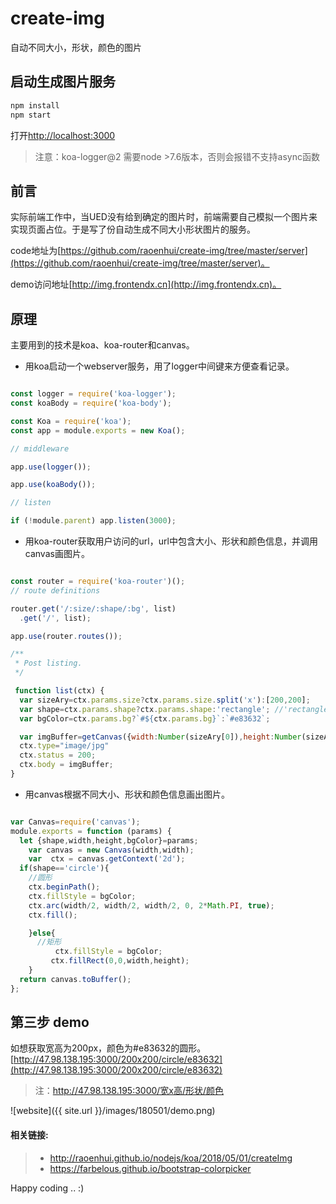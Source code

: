 # create-img
自动不同大小，形状，颜色的图片

## 启动生成图片服务

```bash
npm install 
npm start 
```
打开[http://localhost:3000](http://localhost:3000)

> 注意：koa-logger@2 需要node >7.6版本，否则会报错不支持async函数


## 前言

实际前端工作中，当UED没有给到确定的图片时，前端需要自己模拟一个图片来实现页面占位。于是写了份自动生成不同大小形状图片的服务。
  
code地址为[https://github.com/raoenhui/create-img/tree/master/server](https://github.com/raoenhui/create-img/tree/master/server)。
 
demo访问地址[http://img.frontendx.cn](http://img.frontendx.cn)。


## 原理

主要用到的技术是koa、koa-router和canvas。

* 用koa启动一个webserver服务，用了logger中间键来方便查看记录。

```javascript

const logger = require('koa-logger');
const koaBody = require('koa-body');

const Koa = require('koa');
const app = module.exports = new Koa();

// middleware

app.use(logger());

app.use(koaBody());

// listen

if (!module.parent) app.listen(3000);

```

* 用koa-router获取用户访问的url，url中包含大小、形状和颜色信息，并调用canvas画图片。

```javascript

const router = require('koa-router')();
// route definitions

router.get('/:size/:shape/:bg', list)
  .get('/', list);

app.use(router.routes());

/**
 * Post listing.
 */

 function list(ctx) {
  var sizeAry=ctx.params.size?ctx.params.size.split('x'):[200,200];
  var shape=ctx.params.shape?ctx.params.shape:'rectangle'; //'rectangle||circle'
  var bgColor=ctx.params.bg?`#${ctx.params.bg}`:`#e83632`;

  var imgBuffer=getCanvas({width:Number(sizeAry[0]),height:Number(sizeAry[1]),shape,bgColor});
  ctx.type="image/jpg"
  ctx.status = 200;
  ctx.body = imgBuffer;
}

```

* 用canvas根据不同大小、形状和颜色信息画出图片。

```javascript

var Canvas=require('canvas');
module.exports = function (params) {
  let {shape,width,height,bgColor}=params;
    var canvas = new Canvas(width,width);
    var  ctx = canvas.getContext('2d');
  if(shape=='circle'){
    //圆形
    ctx.beginPath();
    ctx.fillStyle = bgColor;
    ctx.arc(width/2, width/2, width/2, 0, 2*Math.PI, true);
    ctx.fill();

    }else{
      //矩形
          ctx.fillStyle = bgColor;
         ctx.fillRect(0,0,width,height);
    }
  return canvas.toBuffer();
};

```

## 第三步 demo

如想获取宽高为200px，颜色为#e83632的圆形。
[http://47.98.138.195:3000/200x200/circle/e83632](http://47.98.138.195:3000/200x200/circle/e83632)

> 注：http://47.98.138.195:3000/宽x高/形状/颜色

![website]({{ site.url }}/images/180501/demo.png)



#### 相关链接:
> * http://raoenhui.github.io/nodejs/koa/2018/05/01/createImg
> * https://farbelous.github.io/bootstrap-colorpicker

Happy coding .. :)
